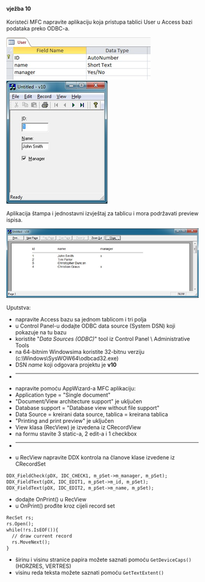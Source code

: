 #### vježba 10

Koristeći MFC napravite aplikaciju koja pristupa tablici User u Access bazi podataka preko ODBC-a.

![table](/db.jpg?raw=true)
![frame](/screenshot.jpg?raw=true)

Aplikacija štampa i jednostavni izvještaj za tablicu i mora podržavati preview ispisa. 

![preview](/preview.jpg?raw=true)

Uputstva:

*	napravite Access bazu sa jednom tablicom i tri polja
*	u Control Panel-u dodajte ODBC data source (System DSN) koji pokazuje na tu bazu
  *	koristite "*Data Sources (ODBC)*" tool iz Control Panel \ Administrative Tools
  *	na 64-bitnim Windowsima koristite 32-bitnu verziju (c:\Windows\SysWOW64\odbcad32.exe)
  *	DSN *name* koji odgovara projektu je **v10**
*	------------------------------------------------------------------------------------
*	napravite pomoću AppWizard-a MFC aplikaciju:
  * Application type = "Single document"
  *	"Document/View architecture support" je uključen
  *	Database support = "Database view without file support"
  *	Data Source = kreirani data source, tablica = kreirana tablica
  *	"Printing and print preview" je uključen
  *	View klasa (RecView) je izvedena iz CRecordView 
*	na formu stavite 3 static-a,  2 edit-a i 1 checkbox
*	------------------------------------------------------------------------------------
*	u RecView napravite DDX kontrola na članove klase izvedene iz CRecordSet

  ```
  DDX_FieldCheck(pDX, IDC_CHECK1, m_pSet->m_manager, m_pSet);
  DDX_FieldText(pDX, IDC_EDIT1, m_pSet->m_id, m_pSet);
  DDX_FieldText(pDX, IDC_EDIT2, m_pSet->m_name, m_pSet);
  ```

*	dodajte OnPrint() u RecView
*	u OnPrint() prođite kroz cijeli record set

  ```
  RecSet rs;
  rs.Open();
  while(!rs.IsEOF()){
    // draw current record
    rs.MoveNext();	
  }
  ```
*	širinu i visinu stranice papira možete saznati pomoću `GetDeviceCaps()` (HORZRES, VERTRES)
*	visinu reda teksta možete saznati pomoću `GetTextExtent()`
